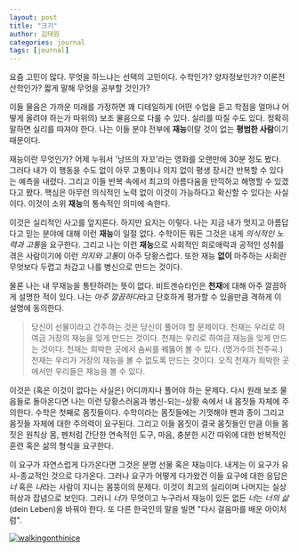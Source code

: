```yaml
---
layout: post
title: "크기"
author: 김태원
categories: journal
tags: [journal]
---
```


요즘 고민이 많다.
무엇을 하느냐는 선택의 고민이다.
수학인가?
양자정보인가?
이론전산학인가?
짧게 말해 무엇을 공부할 것인가? 

이들 물음은 가까운 미래를 가정하면 꽤 디테일하게 (어떤 수업을 듣고 학점을 얼마냐 어떻게 올려야 하는가 따위의) 보조 물음으로 다룰 수 있다.
실리를 따질 수도 있다.
정확히 말하면 실리를 따져야 한다.
나는 이들 분야 전부에 **재능**이랄 것이 없는 **평범한 사람**이기 때문이다. 

재능이란 무엇인가?
어제 누워서 '낭뜨의 자꼬'라는 영화를 오랜만에 30분 정도 봤다.
그러다 내가 이 행동을 수도 없이 아무 고통이나 의지 없이 평생 장시간 반복할 수 있다는 예측을 내렸다.
그리고 이들 반복 속에서 최고의 아름다움을 만끽하고 해명할 수 있겠다고 봤다.
핵심은 아무런 의식적인 노력 없이 이것이 가능하다고 확신할 수 있다는 사실이다. 
이것이 소위 **재능**의 통속적인 의미에 속한다. 

이것은 실리적인 사고를 앞지른다. 
하지만 요지는 이렇다. 나는 지금 내가 멋지고 아름답다고 믿는 분야에 대해 이런 **재능**이 일절 없다.
수학이든 뭐든 그것은 내게 *의식적인 노력과 고통*을 요구한다.
그리고 나는 이런 **재능**으로 사회적인 희로애락과 공적인 성취를 겪은 사람이기에 이런 *의지와 고통*이 아주 당황스럽다. 
또한 재능 **없이** 마주하는 사회란 무엇보다 두렵고 차갑고 나를 병신으로 만드는 것이다. 

물론 나는 내 무재능을 통탄하려는 뜻이 없다. 
비트겐슈타인은 **천재**에 대해 아주 깔끔하게 설명한 적이 있다.
나는 *아주 깔끔하다*라고 단호하게 평가할 수 있을만큼 격하게 이 설명에 동의한다.

>  당신이 선물이라고 간주하는 것은 당신이 풀어야 할 문제이다.
>	 천재는 우리로 하여금 거장의 재능을 잊게 만드는 것이다.
>	 천재는 우리로 하여금 재능을 잊게 만드는 것이다. 
>	 천재는 희박한 곳에서 솜씨를 꿰뚫어 볼 수 있다. (명가수의 전주곡.)
>	 천재는 우리가 거장의 재능을 볼 수 없도록 만드는 것이다.
>	 오직 천재가 희박한 곳에서만 우리들은 재능을 볼 수 있다. 

이것은 (혹은 이것이 없다는 사실은) 어디까지나 풀어야 하는 문제다.
다시 원래 보조 물음들로 돌아온다면 나는 이런 당황스러움과 병신-되는-상황 속에서 내 몸짓들 자체에 주의한다. 
수학은 첫째로 몸짓들이다. 
수학이라는 몸짓들에는 기껏해야 펜과 종이 그리고 몸짓들 자체에 대한 주의력이 요구된다.
그리고 이들 몸짓이 결국 몸짓들인 만큼 이들 몸짓은 원칙상 몸, 펜처럼 간단한 연속적인 도구, 마음, 충분한 시간 따위에 대한 반복적인 훈련 혹은 삶의 형식을 요구한다. 

이 요구가 자연스럽게 다가온다면 그것은 분명 선물 혹은 재능이다.
내게는 이 요구가 유사-종교적인 것으로 다가온다. 
그러나 요구가 어떻게 다가왔건 이들 요구에 대한 응답은 *너* 혹은 *나*라는 사람이 지니는 몸뚱이의 문제다. 
이것이 최고의 실리이며 나머지는 실상 허상과 잡념으로 보인다.
그러니 *너*가 무엇이고 누구라서 재능이 있든 없든 *너*는 *너의 삶*(dein Leben)을 바꿔야 한다. 
또 다른 한국인의 말을 빌면 "다시 걸음마를 배운 아이처럼". 

[![walkingonthinice](https://i.imgur.com/6kSwW4q.png)](https://youtu.be/YpOux6uv1wU)
